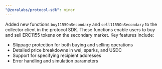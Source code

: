 ```yaml
---
"@zoralabs/protocol-sdk": minor
---
```


Added new functions `buy1155OnSecondary` and `sell1155OnSecondary` to the collector client in the protocol SDK. These functions enable users to buy and sell ERC1155 tokens on the secondary market. Key features include:

- Slippage protection for both buying and selling operations
- Detailed price breakdowns in wei, sparks, and USDC
- Support for specifying recipient addresses
- Error handling and simulation parameters
